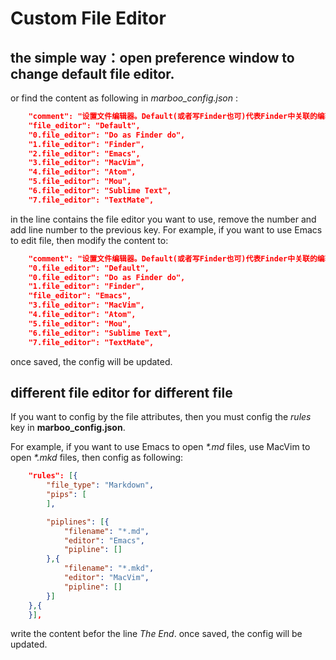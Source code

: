 # Custom File Editor

<!-- create time: 2015-08-07 06:30:21  -->

<!-- This file is created by Marboo<http://marboo.io> template file $MARBOO_HOME/.media/starts/default.md
本文件由 Marboo<http://marboo.io> 模板文件 $MARBOO_HOME/.media/starts/default.md 创建 -->

## the simple way：open preference window to change default file editor.

or find the content as following in *marboo_config.json* :

```json
    "comment": "设置文件编辑器。Default(或者写Finder也可)代表Finder中关联的编辑器，也可以设置已安装的编辑器如 Emacs, MacVim, TextMate, Mou等",
    "file_editor": "Default",
    "0.file_editor": "Do as Finder do",
    "1.file_editor": "Finder",
    "2.file_editor": "Emacs",
    "3.file_editor": "MacVim",
    "4.file_editor": "Atom",
    "5.file_editor": "Mou",
    "6.file_editor": "Sublime Text",
    "7.file_editor": "TextMate",
```

in the line contains the file editor you want to use, remove the number and add line number to the previous key. For example, if you want to use Emacs to edit file, then modify the content to:

```json
    "comment": "设置文件编辑器。Default(或者写Finder也可)代表Finder中关联的编辑器，也可以设置已安装的编辑器如 Emacs, MacVim, TextMate, Mou等",
    "0.file_editor": "Default",
    "0.file_editor": "Do as Finder do",
    "1.file_editor": "Finder",
    "file_editor": "Emacs",
    "3.file_editor": "MacVim",
    "4.file_editor": "Atom",
    "5.file_editor": "Mou",
    "6.file_editor": "Sublime Text",
    "7.file_editor": "TextMate",
```

once saved, the config will be updated.
	
## different file editor for different file

If you want to config by the file attributes, then you must config the *rules* key in **marboo_config.json**.

For example, if you want to use Emacs to open *\*.md* files, use MacVim to open *\*.mkd* files, then config as following:

```json
    "rules": [{
	    "file_type": "Markdown",
	    "pips": [
	    ],

        "piplines": [{
	        "filename": "*.md",
	        "editor": "Emacs",
	        "pipline": []
	    },{
	        "filename": "*.mkd",
	        "editor": "MacVim",
	        "pipline": []
        }]
    },{
    }],
```

write the content befor the line *The End*. once saved, the config will be updated.
	
